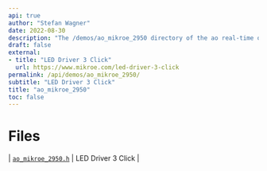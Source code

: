 ```yaml
---
api: true
author: "Stefan Wagner"
date: 2022-08-30
description: "The /demos/ao_mikroe_2950 directory of the ao real-time operating system."
draft: false
external:
- title: "LED Driver 3 Click"
  url: https://www.mikroe.com/led-driver-3-click
permalink: /api/demos/ao_mikroe_2950/ 
subtitle: "LED Driver 3 Click"
title: "ao_mikroe_2950"
toc: false
---
```


# Files

| [`ao_mikroe_2950.h`](ao_mikroe_2950.h.md) | LED Driver 3 Click |
